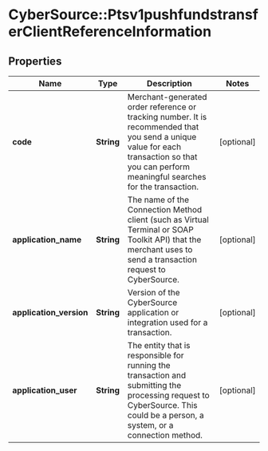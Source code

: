 # CyberSource::Ptsv1pushfundstransferClientReferenceInformation

## Properties
Name | Type | Description | Notes
------------ | ------------- | ------------- | -------------
**code** | **String** | Merchant-generated order reference or tracking number. It is recommended that you send a unique value for each transaction so that you can perform meaningful searches for the transaction.  | [optional] 
**application_name** | **String** | The name of the Connection Method client (such as Virtual Terminal or SOAP Toolkit API) that the merchant uses to send a transaction request to CyberSource.  | [optional] 
**application_version** | **String** | Version of the CyberSource application or integration used for a transaction.  | [optional] 
**application_user** | **String** | The entity that is responsible for running the transaction and submitting the processing request to CyberSource. This could be a person, a system, or a connection method.  | [optional] 


